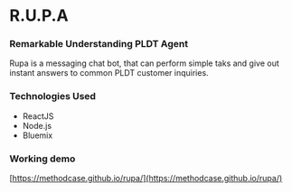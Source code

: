 # R.U.P.A
### Remarkable Understanding PLDT Agent
    
   Rupa is a messaging chat bot, that can perform simple taks and give out instant answers to common PLDT customer inquiries.
    
### Technologies Used
 - ReactJS
 - Node.js
 - Bluemix
 
### Working demo
[https://methodcase.github.io/rupa/](https://methodcase.github.io/rupa/)
